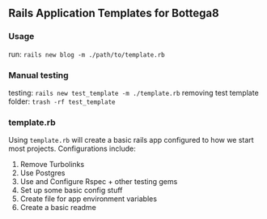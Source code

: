 
## Rails Application Templates for Bottega8

### Usage

run: `rails new blog -m ./path/to/template.rb`

### Manual testing

testing: `rails new test_template -m ./template.rb`
removing test template folder: `trash -rf test_template`

### template.rb

Using `template.rb` will create a basic rails app configured to how we start most projects.
Configurations include:

1. Remove Turbolinks
2. Use Postgres
3. Use and Configure Rspec + other testing gems
4. Set up some basic config stuff
5. Create file for app environment variables
6. Create a basic readme


